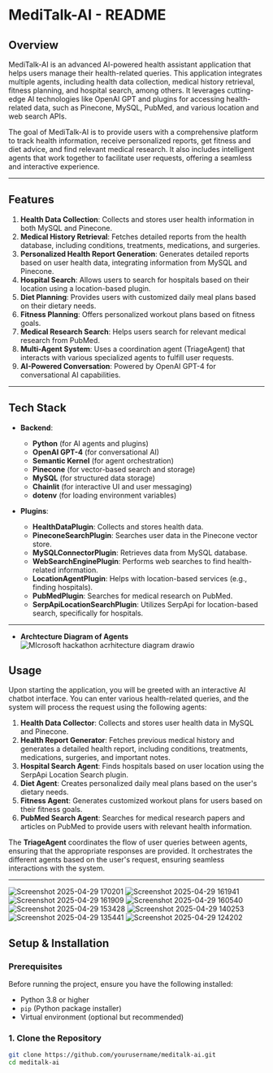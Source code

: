# MediTalk-AI - README

## Overview

MediTalk-AI is an advanced AI-powered health assistant application that helps users manage their health-related queries. This application integrates multiple agents, including health data collection, medical history retrieval, fitness planning, and hospital search, among others. It leverages cutting-edge AI technologies like OpenAI GPT and plugins for accessing health-related data, such as Pinecone, MySQL, PubMed, and various location and web search APIs.

The goal of MediTalk-AI is to provide users with a comprehensive platform to track health information, receive personalized reports, get fitness and diet advice, and find relevant medical research. It also includes intelligent agents that work together to facilitate user requests, offering a seamless and interactive experience.

---

## Features

1. **Health Data Collection**: Collects and stores user health information in both MySQL and Pinecone.
2. **Medical History Retrieval**: Fetches detailed reports from the health database, including conditions, treatments, medications, and surgeries.
3. **Personalized Health Report Generation**: Generates detailed reports based on user health data, integrating information from MySQL and Pinecone.
4. **Hospital Search**: Allows users to search for hospitals based on their location using a location-based plugin.
5. **Diet Planning**: Provides users with customized daily meal plans based on their dietary needs.
6. **Fitness Planning**: Offers personalized workout plans based on fitness goals.
7. **Medical Research Search**: Helps users search for relevant medical research from PubMed.
8. **Multi-Agent System**: Uses a coordination agent (TriageAgent) that interacts with various specialized agents to fulfill user requests.
9. **AI-Powered Conversation**: Powered by OpenAI GPT-4 for conversational AI capabilities.

---

## Tech Stack

- **Backend**: 
    - **Python** (for AI agents and plugins)
    - **OpenAI GPT-4** (for conversational AI)
    - **Semantic Kernel** (for agent orchestration)
    - **Pinecone** (for vector-based search and storage)
    - **MySQL** (for structured data storage)
    - **Chainlit** (for interactive UI and user messaging)
    - **dotenv** (for loading environment variables)

- **Plugins**:
    - **HealthDataPlugin**: Collects and stores health data.
    - **PineconeSearchPlugin**: Searches user data in the Pinecone vector store.
    - **MySQLConnectorPlugin**: Retrieves data from MySQL database.
    - **WebSearchEnginePlugin**: Performs web searches to find health-related information.
    - **LocationAgentPlugin**: Helps with location-based services (e.g., finding hospitals).
    - **PubMedPlugin**: Searches for medical research on PubMed.
    - **SerpApiLocationSearchPlugin**: Utilizes SerpApi for location-based search, specifically for hospitals.

---
- **Archtecture Diagram of Agents**
![MIcrosoft hackathon acrhitecture diagram drawio](https://github.com/user-attachments/assets/33ad7a4f-eef8-450a-9d6b-69b949a0c002)

## Usage

Upon starting the application, you will be greeted with an interactive AI chatbot interface. You can enter various health-related queries, and the system will process the request using the following agents:

1. **Health Data Collector**: Collects and stores user health data in MySQL and Pinecone.
2. **Health Report Generator**: Fetches previous medical history and generates a detailed health report, including conditions, treatments, medications, surgeries, and important notes.
3. **Hospital Search Agent**: Finds hospitals based on user location using the SerpApi Location Search plugin.
4. **Diet Agent**: Creates personalized daily meal plans based on the user's dietary needs.
5. **Fitness Agent**: Generates customized workout plans for users based on their fitness goals.
6. **PubMed Search Agent**: Searches for medical research papers and articles on PubMed to provide users with relevant health information.

The **TriageAgent** coordinates the flow of user queries between agents, ensuring that the appropriate responses are provided. It orchestrates the different agents based on the user's request, ensuring seamless interactions with the system.

---

![Screenshot 2025-04-29 170201](https://github.com/user-attachments/assets/ee00a9a9-bf19-4f07-84d9-18f584d625d3)
![Screenshot 2025-04-29 161941](https://github.com/user-attachments/assets/a97b3ec8-314b-4059-a527-e50f4e8252df)
![Screenshot 2025-04-29 161909](https://github.com/user-attachments/assets/4e522e07-fd2b-4915-8383-a1089b4133ca)
![Screenshot 2025-04-29 160540](https://github.com/user-attachments/assets/43aa01d4-fae2-49db-9e87-2ddd9c94406d)
![Screenshot 2025-04-29 153428](https://github.com/user-attachments/assets/7b0669d9-e449-43d2-826e-57e7883f97bc)
![Screenshot 2025-04-29 140253](https://github.com/user-attachments/assets/c3ccaf50-1a4b-464b-af5a-ae35c5cf5d89)
![Screenshot 2025-04-29 135441](https://github.com/user-attachments/assets/c7f10e11-fa53-41d2-b644-21432a8058c0)
![Screenshot 2025-04-29 124202](https://github.com/user-attachments/assets/07874b17-788a-4be4-84fb-d16e0f4e5727)


## Setup & Installation

### Prerequisites

Before running the project, ensure you have the following installed:

- Python 3.8 or higher
- `pip` (Python package installer)
- Virtual environment (optional but recommended)

### 1. Clone the Repository

```bash
git clone https://github.com/yourusername/meditalk-ai.git
cd meditalk-ai
